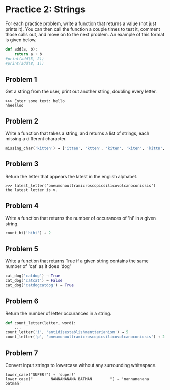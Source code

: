 
# Practice 2: Strings

For each practice problem, write a function that returns a value (not just prints it). You can then call the function a couple times to test it, comment those calls out, and move on to the next problem. An example of this format is given below.

```python
def add(a, b):
    return a + b
#print(add(5, 2))
#print(add(8, 1))
```


## Problem 1

Get a string from the user, print out another string, doubling every letter.

```
>>> Enter some text: hello
hheelloo
```

## Problem 2

Write a function that takes a string, and returns a list of strings, each missing a different character.

```python
missing_char('kitten') → ['itten', 'ktten', 'kiten', 'kiten', 'kittn', 'kitte']
```

## Problem 3
Return the letter that appears the latest in the english alphabet.
```
>>> latest_letter('pneumonoultramicroscopicsilicovolcanoconiosis')
the latest letter is v.
```

## Problem 4

Write a function that returns the number of occurances of 'hi' in a given string.

```python
count_hi('hihi') → 2
```

## Problem 5

Write a function that returns True if a given string contains the same number of 'cat' as it does 'dog'

```python
cat_dog('catdog') → True
cat_dog('catcat') → False
cat_dog('catdogcatdog') → True
```




## Problem 6

Return the number of letter occurances in a string.
```python
def count_letter(letter, word):
    ...
count_letter('i', 'antidisestablishmentterianism') → 5
count_letter('p', 'pneumonoultramicroscopicsilicovolcanoconiosis') → 2
```

## Problem 7

Convert input strings to lowercase without any surrounding whitespace.

```
lower_case("SUPER!") → 'super!'
lower_case("        NANNANANANA BATMAN        ") → 'nannananana batman'
```

